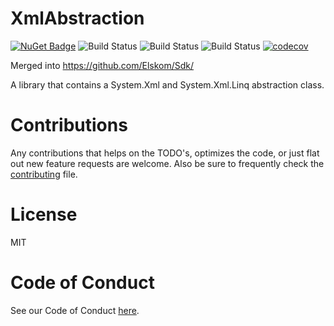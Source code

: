 # XmlAbstraction

[![NuGet Badge](https://buildstats.info/nuget/XmlAbstraction?includePreReleases=true)](https://www.nuget.org/packages/XmlAbstraction/)
![Build Status](https://github.com/AraHaan/XmlAbstraction/workflows/.NET%20Core%20%28build%20%26%20publish%20pre-release%29/badge.svg)
![Build Status](https://github.com/AraHaan/XmlAbstraction/workflows/.NET%20Core%20%28build%20%26%20publish%20release%29/badge.svg)
![Build Status](https://github.com/AraHaan/XmlAbstraction/workflows/.NET%20Core%20%28build%20pull%20request%29/badge.svg)
[![codecov](https://codecov.io/gh/AraHaan/XmlAbstraction/branch/master/graph/badge.svg)](https://codecov.io/gh/AraHaan/XmlAbstraction)

Merged into https://github.com/Elskom/Sdk/

A library that contains a System.Xml and System.Xml.Linq abstraction class.

# Contributions

Any contributions that helps on the TODO's, optimizes the code, or just flat out new feature requests are welcome.
Also be sure to frequently check the [contributing](.github/CONTRIBUTING.md) file.

# License

MIT

# Code of Conduct

See our Code of Conduct [here](CODE_OF_CONDUCT.md).
